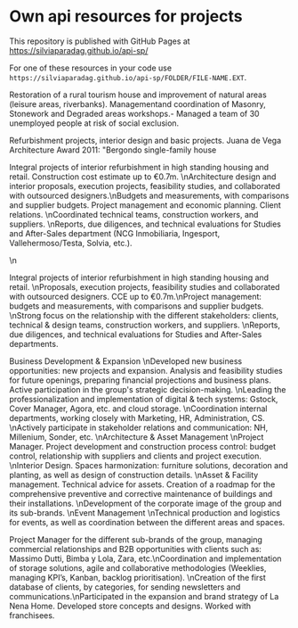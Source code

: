 # Own api resources for projects

This repository is published with GitHub Pages at <https://silviaparadag.github.io/api-sp/>

For one of these resources in your code use `https://silviaparadag.github.io/api-sp/FOLDER/FILE-NAME.EXT`.

Restoration of a rural tourism house and improvement of natural areas (leisure areas, riverbanks). Managementand coordination of Masonry, Stonework and Degraded areas workshops.- Managed a team of 30 unemployed people at risk of social exclusion.

Refurbishment projects, interior design and basic projects. Juana de Vega Architecture Award 2011: "Bergondo single-family house

Integral projects of interior refurbishment in high standing housing and retail. Construction cost estimate up to €0.7m. \nArchitecture design and interior proposals, execution projects, feasibility studies, and collaborated with outsourced designers.\nBudgets and measurements, with comparisons and supplier budgets. Project management and economic planning. Client relations. \nCoordinated technical teams, construction workers, and suppliers. \nReports, due diligences, and technical evaluations for Studies and After-Sales department (NCG Inmobiliaria, Ingesport, Vallehermoso/Testa, Solvia, etc.).

\n

Integral projects of interior refurbishment in high standing housing and retail. \nProposals, execution projects, feasibility studies and collaborated with outsourced designers. CCE up to €0.7m.\nProject management: budgets and measurements, with comparisons and supplier budgets. \nStrong focus on the relationship with the different stakeholders: clients, technical & design teams, construction workers, and suppliers. \nReports, due diligences, and technical evaluations for Studies and After-Sales departments.

Business Development & Expansion \nDeveloped new business opportunities: new projects and expansion. Analysis and feasibility studies for future openings, preparing financial projections and business plans. Active participation in the group's strategic decision-making. \nLeading the professionalization and implementation of digital & tech systems: Gstock, Cover Manager, Agora, etc. and cloud storage. \nCoordination internal departments, working closely with Marketing, HR, Administration, CS. \nActively participate in stakeholder relations and communication: NH, Millenium, Sonder, etc. \nArchitecture & Asset Management \nProject Manager. Project development and construction process control: budget control, relationship with suppliers and clients and project execution. \nInterior Design. Spaces harmonization: furniture solutions, decoration and planting, as well as design of construction details. \nAsset & Facility management. Technical advice for assets. Creation of a roadmap for the comprehensive preventive and corrective maintenance of buildings and their installations. \nDevelopment of the corporate image of the group and its sub-brands. \nEvent Management \nTechnical production and logistics for events, as well as coordination between the different areas and spaces.

Project Manager for the different sub-brands of the group, managing commercial relationships and B2B opportunities with clients such as: Massimo Dutti, Bimba y Lola, Zara, etc.\nCoordination and implementation of storage solutions, agile and collaborative methodologies (Weeklies, managing KPI’s, Kanban, backlog prioritisation). \nCreation of the first database of clients, by categories, for sending newsletters and communications.\nParticipated in the expansion and brand strategy of La Nena Home. Developed store concepts and designs. Worked with franchisees.
